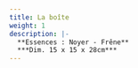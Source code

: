 ```yaml
---
title: La boîte
weight: 1
description: |-
  **Essences : Noyer - Frêne**
  ***Dim. 15 x 15 x 28cm***
---
```

